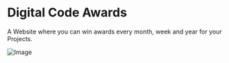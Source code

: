 # Digital Code Awards

A Website where you can win awards every month, week and year for your Projects.

![Image](https://framerusercontent.com/images/wq46mXiFWjkAH6tGq9KGBglrGa8.png?scale-down-to=2048)
